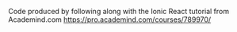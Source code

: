 Code produced by following along with the Ionic React tutorial from Academind.com 
https://pro.academind.com/courses/789970/
